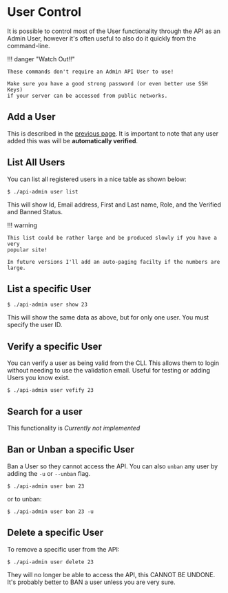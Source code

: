 # User Control

It is possible to control most of the User functionality through the API as an
Admin User, however it's often useful to also do it quickly from the
command-line.

!!! danger "Watch Out!!"

    These commands don't require an Admin API User to use!

    Make sure you have a good strong password (or even better use SSH Keys)
    if your server can be accessed from public networks.

## Add a User

This is described in the [previous page](add-user.md). It is important to
note that any user added this was will be **automatically verified**.

## List All Users

You can list all registered users in a nice table as shown below:

```console
$ ./api-admin user list
```

This will show Id, Email address, First and Last name, Role, and the Verified
and Banned Status.

!!! warning

    This list could be rather large and be produced slowly if you have a very
    popular site!

    In future versions I'll add an auto-paging facilty if the numbers are large.

## List a specific User

```console
$ ./api-admin user show 23
```

This will show the same data as above, but for only one user. You must specify
the user ID.

## Verify a specific User

You can verify a user as being valid from the CLI. This allows them to login
without needing to use the validation email. Useful for testing or adding Users
you know exist.

```console
$ ./api-admin user vefify 23
```

## Search for a user

This functionality is *Currently not implemented*

## Ban or Unban a specific User

Ban a User so they cannot access the API. You can also `unban` any user by
adding the `-u` or `--unban` flag.

```console
$ ./api-admin user ban 23
```

or to unban:

```console
$ ./api-admin user ban 23 -u
```

## Delete a specific User

To remove a specific user from the API:

```console
$ ./api-admin user delete 23
```

They will no longer be able to access the API, this CANNOT BE UNDONE. It's
probably better to BAN a user unless you are very sure.
